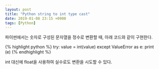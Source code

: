 ```yaml
---
layout: post
title: "Python string to int type cast"
date: 2019-01-08 23:15 +0900
tags: [Python]
---
```


파이썬에서는 숫자로 구성된 문자열을 정수로 변환할 때, 아래 코드와 같이 구현한다.  

{% highlight python %}
try:
    value = int(value)
except ValueError as e:
    print (e)
{% endhighlight %}

int 대신에 float을 사용하여 실수로도 변환을 시도할 수 있다.
